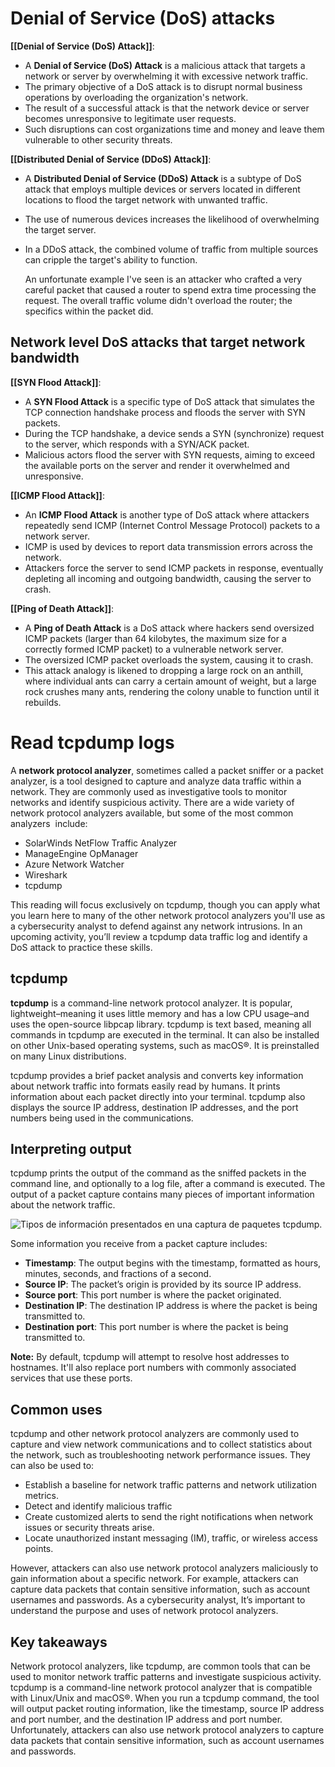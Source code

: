 # Denial of Service (DoS) attacks

**[[Denial of Service (DoS) Attack]]**:
- A **Denial of Service (DoS) Attack** is a malicious attack that targets a network or server by overwhelming it with excessive network traffic.
- The primary objective of a DoS attack is to disrupt normal business operations by overloading the organization's network.
- The result of a successful attack is that the network device or server becomes unresponsive to legitimate user requests.
- Such disruptions can cost organizations time and money and leave them vulnerable to other security threats.

**[[Distributed Denial of Service (DDoS) Attack]]**:
- A **Distributed Denial of Service (DDoS) Attack** is a subtype of DoS attack that employs multiple devices or servers located in different locations to flood the target network with unwanted traffic.
- The use of numerous devices increases the likelihood of overwhelming the target server.
- In a DDoS attack, the combined volume of traffic from multiple sources can cripple the target's ability to function.
  
  An unfortunate example I've seen is an attacker who crafted a very careful packet that caused a router to spend extra time processing the request. The overall traffic volume didn't overload the router; the specifics within the packet did. 

## Network level DoS attacks that target network bandwidth

**[[SYN Flood Attack]]**:
- A **SYN Flood Attack** is a specific type of DoS attack that simulates the TCP connection handshake process and floods the server with SYN packets.
- During the TCP handshake, a device sends a SYN (synchronize) request to the server, which responds with a SYN/ACK packet.
- Malicious actors flood the server with SYN requests, aiming to exceed the available ports on the server and render it overwhelmed and unresponsive.

**[[ICMP Flood Attack]]**:
- An **ICMP Flood Attack** is another type of DoS attack where attackers repeatedly send ICMP (Internet Control Message Protocol) packets to a network server.
- ICMP is used by devices to report data transmission errors across the network.
- Attackers force the server to send ICMP packets in response, eventually depleting all incoming and outgoing bandwidth, causing the server to crash.

**[[Ping of Death Attack]]**:
- A **Ping of Death Attack** is a DoS attack where hackers send oversized ICMP packets (larger than 64 kilobytes, the maximum size for a correctly formed ICMP packet) to a vulnerable network server.
- The oversized ICMP packet overloads the system, causing it to crash.
- This attack analogy is likened to dropping a large rock on an anthill, where individual ants can carry a certain amount of weight, but a large rock crushes many ants, rendering the colony unable to function until it rebuilds.

# Read tcpdump logs

A **network protocol analyzer**, sometimes called a packet sniffer or a packet analyzer, is a tool designed to capture and analyze data traffic within a network. They are commonly used as investigative tools to monitor networks and identify suspicious activity. There are a wide variety of network protocol analyzers available, but some of the most common analyzers  include:

- SolarWinds NetFlow Traffic Analyzer
- ManageEngine OpManager
- Azure Network Watcher
- Wireshark
- tcpdump

This reading will focus exclusively on tcpdump, though you can apply what you learn here to many of the other network protocol analyzers you'll use as a cybersecurity analyst to defend against any network intrusions. In an upcoming activity, you’ll review a tcpdump data traffic log and identify a DoS attack to practice these skills.

## tcpdump 

**tcpdump** is a command-line network protocol analyzer. It is popular, lightweight–meaning it uses little memory and has a low CPU usage–and uses the open-source libpcap library. tcpdump is text based, meaning all commands in tcpdump are executed in the terminal. It can also be installed on other Unix-based operating systems, such as macOS®. It is preinstalled on many Linux distributions.

tcpdump provides a brief packet analysis and converts key information about network traffic into formats easily read by humans. It prints information about each packet directly into your terminal. tcpdump also displays the source IP address, destination IP addresses, and the port numbers being used in the communications.

## Interpreting output

tcpdump prints the output of the command as the sniffed packets in the command line, and optionally to a log file, after a command is executed. The output of a packet capture contains many pieces of important information about the network traffic. 

![Tipos de información presentados en una captura de paquetes tcpdump.](https://d3c33hcgiwev3.cloudfront.net/imageAssetProxy.v1/B-PaECh0ToSFgBWpFczYZg_4896abe8c06443f08eec4dc003dcf8f1_image.png?expiry=1694476800000&hmac=ElB0J6NaT5AvUNAgzQlLb5I0h1yiU3RF8qifY5Tpuhw)

Some information you receive from a packet capture includes: 

- **Timestamp**: The output begins with the timestamp, formatted as hours, minutes, seconds, and fractions of a second.  
- **Source IP**: The packet’s origin is provided by its source IP address.
- **Source port**: This port number is where the packet originated.
- **Destination IP**: The destination IP address is where the packet is being transmitted to.
- **Destination port**: This port number is where the packet is being transmitted to.

**Note:** By default, tcpdump will attempt to resolve host addresses to hostnames. It'll also replace port numbers with commonly associated services that use these ports.

## Common uses

tcpdump and other network protocol analyzers are commonly used to capture and view network communications and to collect statistics about the network, such as troubleshooting network performance issues. They can also be used to:

- Establish a baseline for network traffic patterns and network utilization metrics.
- Detect and identify malicious traffic
- Create customized alerts to send the right notifications when network issues or security threats arise.
- Locate unauthorized instant messaging (IM), traffic, or wireless access points.

However, attackers can also use network protocol analyzers maliciously to gain information about a specific network. For example, attackers can capture data packets that contain sensitive information, such as account usernames and passwords. As a cybersecurity analyst, It’s important to understand the purpose and uses of network protocol analyzers. 

## Key takeaways

Network protocol analyzers, like tcpdump, are common tools that can be used to monitor network traffic patterns and investigate suspicious activity. tcpdump is a command-line network protocol analyzer that is compatible with Linux/Unix and macOS®. When you run a tcpdump command, the tool will output packet routing information, like the timestamp, source IP address and port number, and the destination IP address and port number. Unfortunately, attackers can also use network protocol analyzers to capture data packets that contain sensitive information, such as account usernames and passwords.